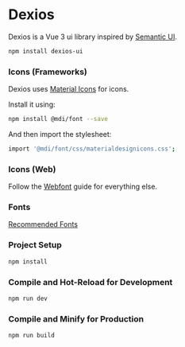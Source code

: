 # Dexios
Dexios is a Vue 3 ui library inspired by [Semantic UI](https://semantic-ui.com/).

```sh
npm install dexios-ui
```

### Icons (Frameworks)
Dexios uses [Material Icons](https://materialdesignicons.com/) for icons.

Install it using:
```sh
npm install @mdi/font --save
```

And then import the stylesheet:
```sh
import '@mdi/font/css/materialdesignicons.css';
```

### Icons (Web)

Follow the [Webfont](https://dev.materialdesignicons.com/getting-started/webfont) guide for everything else.

### Fonts

[Recommended Fonts](https://fonts.google.com/share?selection.family=Inter|Poppins|Source+Sans+Pro)

### Project Setup

```sh
npm install
```

### Compile and Hot-Reload for Development

```sh
npm run dev
```

### Compile and Minify for Production

```sh
npm run build
```
